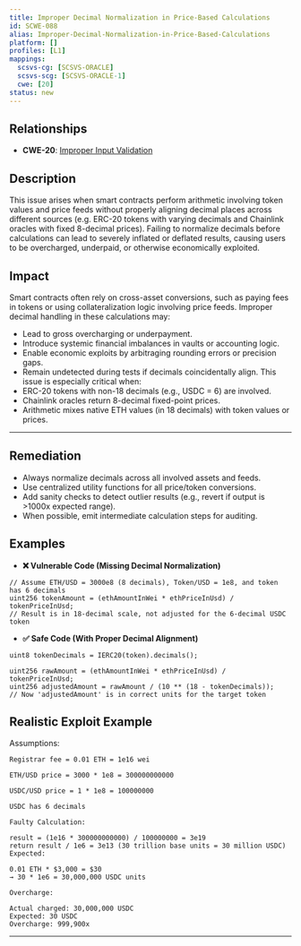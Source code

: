 ```yaml
---
title: Improper Decimal Normalization in Price-Based Calculations
id: SCWE-088
alias: Improper-Decimal-Normalization-in-Price-Based-Calculations
platform: []
profiles: [L1]
mappings:
  scsvs-cg: [SCSVS-ORACLE]
  scsvs-scg: [SCSVS-ORACLE-1]
  cwe: [20]
status: new
---
```


## Relationships
- **CWE-20**:  [Improper Input Validation](https://cwe.mitre.org/data/definitions/20.html)


## Description
This issue arises when smart contracts perform arithmetic involving token values and price feeds without properly aligning decimal places across different sources (e.g. ERC-20 tokens with varying decimals and Chainlink oracles with fixed 8-decimal prices). Failing to normalize decimals before calculations can lead to severely inflated or deflated results, causing users to be overcharged, underpaid, or otherwise economically exploited.

## Impact
Smart contracts often rely on cross-asset conversions, such as paying fees in tokens or using collateralization logic involving price feeds. Improper decimal handling in these calculations may:
- Lead to gross overcharging or underpayment.
- Introduce systemic financial imbalances in vaults or accounting logic.
- Enable economic exploits by arbitraging rounding errors or precision gaps.
- Remain undetected during tests if decimals coincidentally align.
This issue is especially critical when:
- ERC-20 tokens with non-18 decimals (e.g., USDC = 6) are involved.
- Chainlink oracles return 8-decimal fixed-point prices.
- Arithmetic mixes native ETH values (in 18 decimals) with token values or prices.
---
## Remediation
- Always normalize decimals across all involved assets and feeds.
- Use centralized utility functions for all price/token conversions.
- Add sanity checks to detect outlier results (e.g., revert if output is >1000x expected range).
- When possible, emit intermediate calculation steps for auditing.

## Examples

- **❌ Vulnerable Code (Missing Decimal Normalization)**
```solidity
// Assume ETH/USD = 3000e8 (8 decimals), Token/USD = 1e8, and token has 6 decimals
uint256 tokenAmount = (ethAmountInWei * ethPriceInUsd) / tokenPriceInUsd;
// Result is in 18-decimal scale, not adjusted for the 6-decimal USDC token
```

- **✅ Safe Code (With Proper Decimal Alignment)**
```solidity
uint8 tokenDecimals = IERC20(token).decimals();

uint256 rawAmount = (ethAmountInWei * ethPriceInUsd) / tokenPriceInUsd;
uint256 adjustedAmount = rawAmount / (10 ** (18 - tokenDecimals));
// Now 'adjustedAmount' is in correct units for the target token
```


## Realistic Exploit Example
Assumptions:

```solidity
Registrar fee = 0.01 ETH = 1e16 wei

ETH/USD price = 3000 * 1e8 = 300000000000

USDC/USD price = 1 * 1e8 = 100000000

USDC has 6 decimals

Faulty Calculation:

result = (1e16 * 300000000000) / 100000000 = 3e19
return result / 1e6 = 3e13 (30 trillion base units = 30 million USDC)
Expected:

0.01 ETH * $3,000 = $30
→ 30 * 1e6 = 30,000,000 USDC units

Overcharge:

Actual charged: 30,000,000 USDC
Expected: 30 USDC
Overcharge: 999,900x
```
---